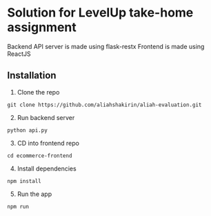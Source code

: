 # Solution for LevelUp take-home assignment

Backend API server is made using flask-restx
Frontend is made using ReactJS

## Installation
1. Clone the repo
```
git clone https://github.com/aliahshakirin/aliah-evaluation.git
```
2. Run backend server
```
python api.py
```
3. CD into frontend repo
```
cd ecommerce-frontend
```
4. Install dependencies
```
npm install
```
5. Run the app
```
npm run
```
